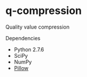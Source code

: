 q-compression
=============

Quality value compression

Dependencies
* Python 2.7.6
* SciPy
* NumPy
* [Pillow](http://pillow.readthedocs.org/)